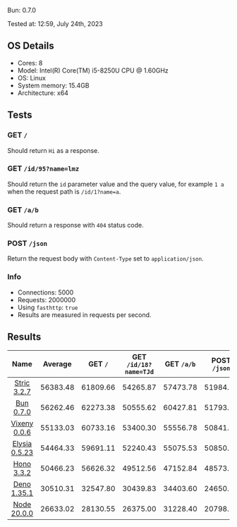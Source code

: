Bun: 0.7.0

Tested at: 12:59, July 24th, 2023

## OS Details
- Cores: 8
- Model: Intel(R) Core(TM) i5-8250U CPU @ 1.60GHz
- OS: Linux
- System memory: 15.4GB
- Architecture: x64
## Tests
### GET `/`
Should return `Hi` as a response.
### GET `/id/95?name=lmz`
Should return the `id` parameter value and the query value, for example `1 a` when the request path is `/id/1?name=a`.
### GET `/a/b`
Should return a response with `404` status code.
### POST `/json`
Return the request body with `Content-Type` set to `application/json`.
### Info
- Connections: 5000
- Requests: 2000000
- Using `fasthttp`: `true`
- Results are measured in requests per second.

## Results
| Name | Average | GET `/` | GET `/id/18?name=TJd` | GET `/a/b` | POST `/json` |
|  :---: | :---: | :---: | :---: | :---: | :---: |
| [Stric 3.2.7](/results/Stric) | 56383.48 | 61809.66 | 54265.87 | 57473.78 | 51984.60 |
| [Bun 0.7.0](/results/Bun) | 56262.46 | 62273.38 | 50555.62 | 60427.81 | 51793.04 |
| [Vixeny 0.0.6](/results/Vixeny) | 55133.03 | 60733.16 | 53400.30 | 55556.78 | 50841.90 |
| [Elysia 0.5.23](/results/Elysia) | 54464.33 | 59691.11 | 52240.43 | 55075.53 | 50850.25 |
| [Hono 3.3.2](/results/Hono) | 50466.23 | 56626.32 | 49512.56 | 47152.84 | 48573.21 |
| [Deno 1.35.1](/results/Deno) | 30510.31 | 32547.80 | 30439.83 | 34403.60 | 24650.02 |
| [Node 20.0.0](/results/Node) | 26633.02 | 28130.55 | 26375.00 | 31228.40 | 20798.11 |